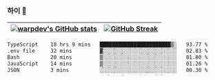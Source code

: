 
### 하이 👋
[![warpdev's GitHub stats](https://github-readme-stats.vercel.app/api?username=warpdev&show_icons=true&theme=vue-dark)](#) |[![GitHub Streak](https://github-readme-streak-stats.herokuapp.com/?user=warpdev&theme=dark)](#)
--- | --- |
<!--START_SECTION:waka-->

```txt
TypeScript    18 hrs 9 mins   ███████████████████████▒░   93.77 %
.env file     32 mins         ▓░░░░░░░░░░░░░░░░░░░░░░░░   02.83 %
Bash          20 mins         ▒░░░░░░░░░░░░░░░░░░░░░░░░   01.80 %
JavaScript    14 mins         ▒░░░░░░░░░░░░░░░░░░░░░░░░   01.26 %
JSON          3 mins          ░░░░░░░░░░░░░░░░░░░░░░░░░   00.30 %
```

<!--END_SECTION:waka-->

<!--
**warpdev/warpdev** is a ✨ _special_ ✨ repository because its `README.md` (this file) appears on your GitHub profile.

Here are some ideas to get you started:

- 🔭 I’m currently working on ...
- 🌱 I’m currently learning ...
- 👯 I’m looking to collaborate on ...
- 🤔 I’m looking for help with ...
- 💬 Ask me about ...
- 📫 How to reach me: ...
- 😄 Pronouns: ...
- ⚡ Fun fact: ...
-->
